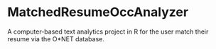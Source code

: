 # MatchedResumeOccAnalyzer
A computer-based text analytics project in R for the user  match their resume via the O*NET database.
